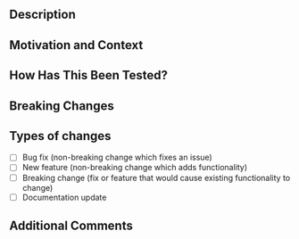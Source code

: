 <!-- Provide a brief description of your changes -->

## Description

## Motivation and Context
<!-- Why is this change needed? What problem does it solve? -->

## How Has This Been Tested?
<!-- Have you tested this with an LLM client? Which tool calls have you testsed -->

## Breaking Changes
<!-- Will users need to update their MCP client configurations? -->

## Types of changes
<!-- What types of changes does your code introduce? Put an `x` in all the boxes that apply: -->
- [ ] Bug fix (non-breaking change which fixes an issue)
- [ ] New feature (non-breaking change which adds functionality)
- [ ] Breaking change (fix or feature that would cause existing functionality to change)
- [ ] Documentation update

## Additional Comments
<!-- Any additional comments you want to add? -->
